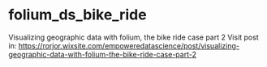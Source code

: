 # folium_ds_bike_ride
Visualizing geographic data with folium, the bike ride case part 2
Visit post in: https://rorjor.wixsite.com/empoweredatascience/post/visualizing-geographic-data-with-folium-the-bike-ride-case-part-2

